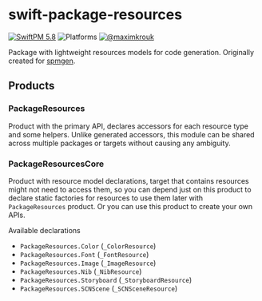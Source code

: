 # swift-package-resources

[![SwiftPM 5.8](https://img.shields.io/badge/swiftpm-5.8-ED523F.svg?style=flat)](https://swift.org/download/) ![Platforms](https://img.shields.io/badge/Platforms-iOS_13_|_macOS_10.15_|_Catalyst_|_tvOS_14_|_watchOS_7-ED523F.svg?style=flat) [![@maximkrouk](https://img.shields.io/badge/contact-@capturecontext-1DA1F2.svg?style=flat&logo=twitter)](https://twitter.com/capture_context) 

Package with lightweight resources models for code generation. Originally created for [spmgen](https://github.com/capturecontext/spmgen).

## Products

### PackageResources

Product with the primary API, declares accessors for each resource type and some helpers. Unlike generated accessors, this module can be shared across multiple packages or targets without causing any ambiguity.

### PackageResourcesCore

Product with resource model declarations, target that contains resources might not need to access them, so you can depend just on this product to declare static factories for resources to use them later with `PackageResources` product.
Or you can use this product to create your own APIs.

Available declarations

- `PackageResources.Color` (`_ColorResource`)
- `PackageResources.Font` (`_FontResource`)
- `PackageResources.Image` (`_ImageResource`)
- `PackageResources.Nib` (`_NibResource`)
- `PackageResources.Storyboard` (`_StoryboardResource`)
- `PackageResources.SCNScene` (`_SCNSceneResource`)
